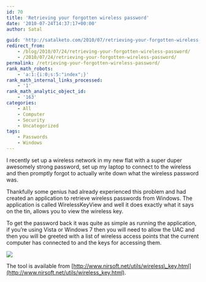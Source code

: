 ```yaml
---
id: 70
title: 'Retrieving your forgotten wireless password'
date: '2010-07-24T14:37:17+00:00'
author: Satal

guid: 'http://satalketo.com/2010/07/retrieving-your-forgotten-wireless-password/'
redirect_from:
    - /blog/2010/07/24/retrieving-your-forgotten-wireless-password/
    - /2010/07/24/retrieving-your-forgotten-wireless-password/
permalink: /retrieving-your-forgotten-wireless-password/
rank_math_robots:
    - 'a:1:{i:0;s:5:"index";}'
rank_math_internal_links_processed:
    - '1'
rank_math_analytic_object_id:
    - '163'
categories:
    - All
    - Computer
    - Security
    - Uncategorized
tags:
    - Passwords
    - Windows
---
```


I recently set up a wireless network in my new flat with a super duper awesomely strong password, set up my laptop to connect to the wireless and then promptly forgot to actually write down what the wireless password was.

Thankfully some genius had already experienced this problem and had created an application to retrieve wireless passwords from Windows. The application is called WirelessKeyView and well it does exactly what it says on the tin, allows you to view the wireless key.

To get the password back it was quite as simple as running the application, if you’re using Vista or Windows 7 then you will need to allow the UAC and then you will be greeted with a list of wireless access points that the current computer has connected to and the keys for accessing them.

![](http://www.nirsoft.net/utils/wirelesskeyview.gif)

The tool is available from [http://www.nirsoft.net/utils/wireless\_key.html](http://www.nirsoft.net/utils/wireless_key.html).
